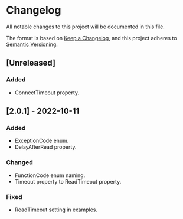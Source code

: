 # Changelog
All notable changes to this project will be documented in this file.

The format is based on [Keep a Changelog](https://keepachangelog.com/en/1.0.0/),
and this project adheres to [Semantic Versioning](https://semver.org/spec/v2.0.0.html).

## [Unreleased]
### Added
- ConnectTimeout property.

## [2.0.1] - 2022-10-11
### Added
- ExceptionCode enum.
- DelayAfterRead property.

### Changed
- FunctionCode enum naming.
- Timeout property to ReadTimeout property.

### Fixed
- ReadTimeout setting in examples.
